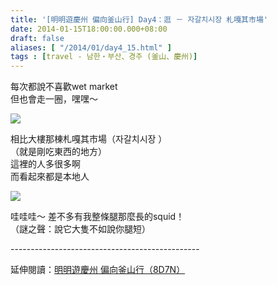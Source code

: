 ```yaml
---
title: '[明明遊慶州 偏向釜山行] Day4：逛 － 자갈치시장 札嘎其市場'
date: 2014-01-15T18:00:00.000+08:00
draft: false
aliases: [ "/2014/01/day4_15.html" ]
tags : [travel - 남한・부산、경주 (釜山、慶州)]
---
```


每次都說不喜歡wet market  
但也會走一圈，嘿嘿～  

[![](https://3.bp.blogspot.com/-sTa054LQZwU/XCyiHZgBFXI/AAAAAAAADrg/PZDIgMX7j1EARg6evYyS5MyAuzR6B7PEQCLcBGAs/s640/52.jpg)](https://3.bp.blogspot.com/-sTa054LQZwU/XCyiHZgBFXI/AAAAAAAADrg/PZDIgMX7j1EARg6evYyS5MyAuzR6B7PEQCLcBGAs/s1600/52.jpg)

相比大樓那棟札嘎其市場（자갈치시장 ）  
（就是剛吃東西的地方）  
這裡的人多很多啊  
而看起來都是本地人  
  
  

[![](https://3.bp.blogspot.com/-tANBtc_fwUQ/XCyiMSI18CI/AAAAAAAADrk/vTuqFp7tp84-g1duyRz2DXNCN3MAiDf3gCLcBGAs/s640/53.jpg)](https://3.bp.blogspot.com/-tANBtc_fwUQ/XCyiMSI18CI/AAAAAAAADrk/vTuqFp7tp84-g1duyRz2DXNCN3MAiDf3gCLcBGAs/s1600/53.jpg)

哇哇哇～ 差不多有我整條腿那麼長的squid！  
（謎之聲：說它大隻不如說你腿短）  
  
\-----------------------------------------------  
  
延伸閱讀：[明明遊慶州 偏向釜山行（8D7N）](http://www.hidie.net/2014/01/8d7n.html)